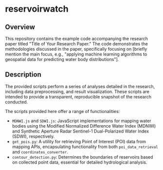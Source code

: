 # reservoirwatch
## Overview
This repository contains the example code accompanying the research paper titled "Title of Your Research Paper." The code demonstrates the methodologies discussed in the paper, specifically focusing on [briefly mention the main focus, e.g., "applying machine learning algorithms to geospatial data for predicting water body distributions"].

## Description
The provided scripts perform a series of analyses detailed in the research, including data preprocessing, and result visualization. These scripts are intended to provide a transparent, reproducible snapshot of the research conducted.

The scripts provided here offer a range of functionalities:
- `MDNWI.js` and `SDWI.js`: JavaScript implementations for mapping water bodies using the Modified Normalized Difference Water Index (MDNWI) and Synthetic Aperture Radar Sentinel-1 Dual-Polarized Water Index (SDWI), respectively.
- `get_pois.py`: A utility for retrieving Point of Interest (POI) data from mapping APIs, encapsulating functionality from both `poi_data_retrieval` and `coordinates_converter`.
- `contour_detection.py`: Determines the boundaries of reservoirs based on collected point data, essential for detailed hydrological analysis.


